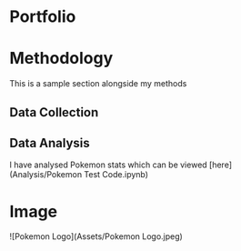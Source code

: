 # Portfolio

# Methodology

This is a sample section alongside my methods

## Data Collection

## Data Analysis

I have analysed Pokemon stats which can be viewed [here](Analysis/Pokemon Test Code.ipynb) 

# Image
![Pokemon Logo](Assets/Pokemon Logo.jpeg)
